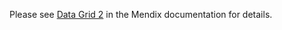 Please see [Data Grid 2](https://docs.mendix.com/appstore/modules/data-grid-2) in the Mendix documentation for details.
